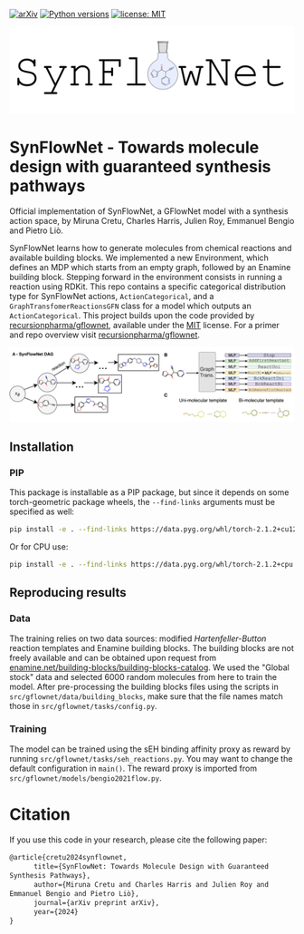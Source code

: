 [![arXiv](https://img.shields.io/badge/arXiv-1234.56789-b31b1b.svg)](https://arxiv.org/abs/2405.01155)
[![Python versions](https://img.shields.io/badge/Python-3.9%2B-blue)](https://www.python.org/downloads/)
[![license: MIT](https://img.shields.io/badge/License-MIT-purple.svg)](LICENSE)

![GFlowNet](docs/synflownet_logo.png)

# SynFlowNet - Towards molecule design with guaranteed synthesis pathways

Official implementation of SynFlowNet, a GFlowNet model with a synthesis action space, by Miruna Cretu, Charles Harris, Julien Roy, Emmanuel Bengio and Pietro Liò.

SynFlowNet learns how to generate molecules from chemical reactions and available building blocks. We implemented a new Environment, which defines an MDP which starts from an empty graph, followed by an Enamine building block. Stepping forward in the environment consists in running a reaction using RDKit. This repo contains a specific categorical distribution type for SynFlowNet actions, `ActionCategorical`, and a `GraphTransfomerReactionsGFN` class for a model which outputs an `ActionCategorical`. This project builds upon the code provided by [recursionpharma/gflownet](https://github.com/recursionpharma/gflownet), available under the [MIT](https://github.com/recursionpharma/gflownet/blob/trunk/LICENSE) license. For a primer and repo overview visit [recursionpharma/gflownet](https://github.com/recursionpharma/gflownet).

![GFlowNet](docs/concept.png)

## Installation

### PIP

This package is installable as a PIP package, but since it depends on some torch-geometric package wheels, the `--find-links` arguments must be specified as well:

```bash
pip install -e . --find-links https://data.pyg.org/whl/torch-2.1.2+cu121.html
```
Or for CPU use:

```bash
pip install -e . --find-links https://data.pyg.org/whl/torch-2.1.2+cpu.html
```

## Reproducing results

### Data

The training relies on two data sources: modified _Hartenfeller-Button_ reaction templates and Enamine building blocks. The building blocks are not freely available and can be obtained upon request from [enamine.net/building-blocks/building-blocks-catalog](https://enamine.net/building-blocks/building-blocks-catalog). We used the "Global stock" data and selected 6000 random molecules from here to train the model. After pre-processing the building blocks files using the scripts in `src/gflownet/data/building_blocks`, make sure that the file names match those in `src/gflownet/tasks/config.py`.

### Training

The model can be trained using the sEH binding affinity proxy as reward by running `src/gflownet/tasks/seh_reactions.py`. You may want to change the default configuration in `main()`. The reward proxy is imported from `src/gflownet/models/bengio2021flow.py`.


# Citation

If you use this code in your research, please cite the following paper:

```
@article{cretu2024synflownet,
      title={SynFlowNet: Towards Molecule Design with Guaranteed Synthesis Pathways},
      author={Miruna Cretu and Charles Harris and Julien Roy and Emmanuel Bengio and Pietro Liò},
      journal={arXiv preprint arXiv},
      year={2024}
}
```
